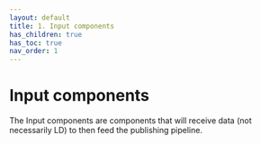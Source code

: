 ```yaml
---
layout: default
title: 1. Input components
has_children: true
has_toc: true
nav_order: 1
---
```


# Input components

The Input components are components that will receive data (not necessarily LD) to then feed the publishing pipeline.
